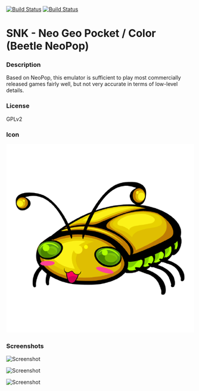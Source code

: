 [![Build Status](https://travis-ci.org/kodi-game/game.libretro.beetle-ngp.svg?branch=master)](https://travis-ci.org/kodi-game/game.libretro.beetle-ngp)
[![Build Status](https://ci.appveyor.com/api/projects/status/github/kodi-game/game.libretro.beetle-ngp?svg=true)](https://ci.appveyor.com/project/kodi-game/game-libretro-beetle-ngp)

# SNK - Neo Geo Pocket / Color (Beetle NeoPop)

### Description
Based on NeoPop, this emulator is sufficient to play most commercially released games fairly well, but not very accurate in terms of low-level details.

### License
GPLv2

### Icon

![Icon](game.libretro.beetle-ngp/resources/icon.png)

### Screenshots

![Screenshot](game.libretro.beetle-ngp/resources/screenshot-01.jpg)

![Screenshot](game.libretro.beetle-ngp/resources/screenshot-02.jpg)

![Screenshot](game.libretro.beetle-ngp/resources/screenshot-03.jpg)


